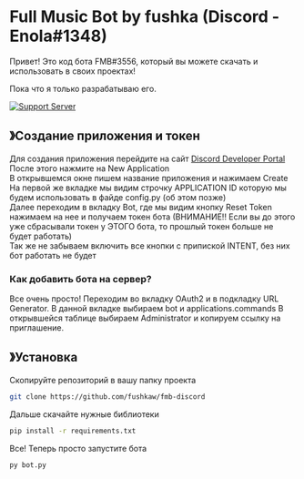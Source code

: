 # Full Music Bot by fushka (Discord - Enola#1348)

Привет!
Это код бота FMB#3556, который вы можете скачать и использовать в своих проектах!

Пока что я только разрабатываю его.

[![Support Server](https://media.discordapp.net/attachments/999665054540640317/1088732963652522034/d3ccc508c54a1530.png?width=512&height=256)](https://discord.gg/jr76tq3Q9j)

## 》Создание приложения и токен
Для создания приложения перейдите на сайт [Discord Developer Portal](https://discord.com/developers/applications) <br/>
После этого нажмите на New Application <br/>
В открывшемся окне пишем название приложения и нажимаем Create <br/>
На первой же вкладке мы видим строчку APPLICATION ID которую мы будем использовать в файде config.py (об этом позже) <br/>
Далее переходим в вкладку Bot, где мы видим кнопку Reset Token нажимаем на нее и получаем токен бота (ВНИМАНИЕ!! Если вы до этого уже сбрасывали токен у ЭТОГО бота, то прошлый токен больше не будет работать) <br/>
Так же не забываем включить все кнопки с припиской INTENT, без них бот работать не будет

### Как добавить бота на сервер?
Все очень просто!
Переходим во вкладку OAuth2 и в подкладку URL Generator.
В данной вкладке выбираем bot и applications.commands
В открывшейся таблице выбираем Administrator и копируем ссылку на приглашение.

## 》Установка
Скопируйте репозиторий в вашу папку проекта
```bash
git clone https://github.com/fushkaw/fmb-discord
```

Дальше скачайте нужные библиотеки
```bash
pip install -r requirements.txt
```

Все! Теперь просто запустите бота
```bash
py bot.py
```
